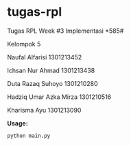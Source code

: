 # tugas-rpl
Tugas RPL Week #3 Implementasi *585#

Kelompok 5

Naufal Alfarisi 1301213452

Ichsan Nur Ahmad 1301213438

Duta Razaq Suhoyo 1301210280

Hadziq Umar Azka Mirza 1301210516

Kharisma Ayu 1301213090


**Usage:**

```python main.py```
